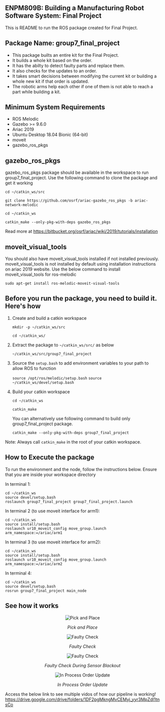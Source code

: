 ## **ENPM809B: Building a Manufacturing Robot Software System: Final Project**

This is README to run the ROS package created for Final Project. 

## **Package Name: group7_final_project**
* This package builts an entire kit for the Final Project. 
* It builds a whole kit based on the order.
* It has the abilty to detect faulty parts and replace them.
* It also checks for the updates to an order.
* It takes smart decisions between modifying the current kit or building a whole new kit if that order is updated.
* The robotic arms help each other if one of them is not able to reach a part while building a kit.
## **Minimum System Requirements**
  * ROS Melodic 
  * Gazebo >= 9.6.0 
  * Ariac 2019
  * Ubuntu Desktop 18.04 Bionic (64-bit)
  * moveit
  * gazebo_ros_pkgs 

## gazebo_ros_pkgs
gazebo_ros_pkgs package should be available in the workspace to run group7_final_project. Use the following command to 
clone the package and get it working

`cd ~/catkin_ws/src`

`git clone https://github.com/osrf/ariac-gazebo_ros_pkgs -b ariac-network-melodic`

`cd ~/catkin_ws`

`catkin_make --only-pkg-with-deps gazebo_ros_pkgs`

Read more at https://bitbucket.org/osrf/ariac/wiki/2019/tutorials/installation

## moveit_visual_tools
You should also have moveit_visual_tools installed if not installed previously. moveit_visual_tools is not installed by default using installation instructions on ariac 2019 website. Use the below command to install moveit_visual_tools for ros-melodic

  `sudo apt-get install ros-melodic-moveit-visual-tools`

## **Before you run the package, you need to build it. Here's how**

1. Create and build a catkin workspace

      `mkdir -p ~/catkin_ws/src`
       
      `cd ~/catkin_ws/`

2.  Extract the package to `~/catkin_ws/src/` as below

      `~/catkin_ws/src/group7_final_project`
         
3. Source the `setup.bash` to add environment variables to your path to allow ROS to function

      `source /opt/ros/melodic/setup.bash`
      `source ~/catkin_ws/devel/setup.bash`

4. Build your catkin workspace

      `cd ~/catkin_ws`

      `catkin_make`

    You can alternatively use following command to build only group7_final_project package.
  
    `catkin_make --only-pkg-with-deps group7_final_project`

  Note: Always call `catkin_make` in the root of your catkin workspace. 

 
## **How to Execute the package**

To run the environment and the node, follow the instructions below.
Ensure that you are inside your workspace directory

In terminal 1:

	cd ~/catkin_ws
	source devel/setup.bash
	roslaunch group7_final_project group7_final_project.launch


In terminal 2 (to use moveit interface for arm1):

	cd ~/catkin_ws
	source install/setup.bash
	roslaunch ur10_moveit_config move_group.launch arm_namespace:=/ariac/arm1

In terminal 3 (to use moveit interface for arm2):

	cd ~/catkin_ws
	source install/setup.bash
	roslaunch ur10_moveit_config move_group.launch arm_namespace:=/ariac/arm2

In terminal 4:

	cd ~/catkin_ws
	source devel/setup.bash
    rosrun group7_final_project main_node

## **See how it works**

<p align="center">
<img src="gifs/1.gif" alt="Pick and Place">
</p>
<p align="center">
<em>Pick and Place</em>
</p>

<p align="center">
<img src="gifs/2.gif" alt="Faulty Check">
</p>
<p align="center">
<em>Faulty Check</em>
</p>

<p align="center">
<img src="gifs/quality_check_faulty.gif" alt="Faulty Check">
</p>
<p align="center">
<em>Faulty Check During Sensor Blackout</em>
</p>

<p align="center">
<img src="gifs/3.gif" alt="In Process Order Update">
</p>
<p align="center">
<em>In Process Order Update</em>
</p>


Access the below link to see multiple vidos of how our pipeline is working!
https://drive.google.com/drive/folders/1DF2pgMkngMvCEMyj_yyr3MpZdI1tnsCo
